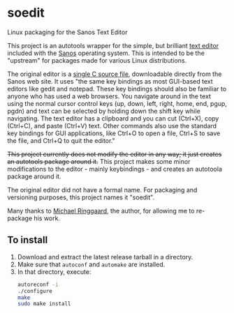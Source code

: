 # soedit
Linux packaging for the Sanos Text Editor

This project is an autotools wrapper for the simple, but brilliant [text editor](http://www.jbox.dk/sanos/editor.htm) included with the [Sanos](http://www.jbox.dk/sanos) operating system. This is intended to be the "upstream" for packages made for various Linux distributions.

The original editor is a [single C source file](http://www.jbox.dk/downloads/edit.c), downloadable directly from the Sanos web site. It uses "the same key bindings as most GUI-based text editors like gedit and notepad. These key bindings should also be familiar to anyone who has used a web browsers. You navigate around in the text using the normal cursor control keys (up, down, left, right, home, end, pgup, pgdn) and text can be selected by holding down the shift key while navigating. The text editor has a clipboard and you can cut (Ctrl+X), copy (Ctrl+C), and paste (Ctrl+V) text. Other commands also use the standard key bindings for GUI applications, like Ctrl+O to open a file, Ctrl+S to save the file, and Ctrl+Q to quit the editor."

~~This project currently does not modify the editor in any way; it just creates an autotools package around it.~~
This project makes some minor modifications to the editor - mainly keybindings - and creates an autotoola package around it.

The original editor did not have a formal name. For packaging and versioning purposes, this project names it "soedit".

Many thanks to [Michael Ringgaard](https://github.com/ringgaard), the author, for allowing me to re-package his work.

## To install
1. Download and extract the latest release tarball in a directory.
2. Make sure that `autoconf` and `automake` are installed.
3. In that directory, execute:
   ```bash
   autoreconf -i
   ./configure
   make
   sudo make install
   ```
